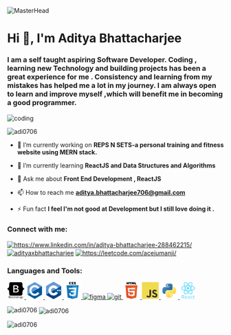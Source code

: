 ![MasterHead](https://tenor.com/view/ninjala-jane-hacker-hacking-computer-gif-20337624.gif )
<h1 align="left">Hi 👋, I'm Aditya Bhattacharjee</h1>
<h3 align="left">I am a self taught aspiring Software Developer. Coding , learning new Technology and building projects has been a great experience for me . Consistency and learning from my mistakes has helped me a lot in my journey. I am always open to learn and improve myself ,which will benefit me in becoming a good programmer.</h3>
<img align="center"  alt="coding" width="700" margin-right="500px" src="https://tenor.com/view/bubblegum-crisis-cyberpunk-anime-computer-gif-21557814.gif">

<p align="left"> <img src="https://komarev.com/ghpvc/?username=adi0706&label=Profile%20views&color=0e75b6&style=flat" alt="adi0706" /> </p>



- 🔭 I’m currently working on **REPS N SETS-a personal training and fitness website using MERN stack.**

- 🌱 I’m currently learning **ReactJS and Data Structures and Algorithms**

- 💬 Ask me about **Front End Development , ReactJS**

- 📫 How to reach me **aditya.bhattacharjee706@gmail.com**

- ⚡ Fun fact **I feel I'm not good at Development but I still love doing it .**

<h3 align="left">Connect with me:</h3>
<p align="left">
<a href="https://linkedin.com/in/https://www.linkedin.com/in/aditya-bhattacharjee-288462215/" target="blank"><img align="center" src="https://raw.githubusercontent.com/rahuldkjain/github-profile-readme-generator/master/src/images/icons/Social/linked-in-alt.svg" alt="https://www.linkedin.com/in/aditya-bhattacharjee-288462215/" height="30" width="40" /></a>
<a href="https://instagram.com/adityaxbhattacharjee" target="blank"><img align="center" src="https://raw.githubusercontent.com/rahuldkjain/github-profile-readme-generator/master/src/images/icons/Social/instagram.svg" alt="adityaxbhattacharjee" height="30" width="40" /></a>
<a href="https://www.leetcode.com/https://leetcode.com/acejumanji/" target="blank"><img align="center" src="https://raw.githubusercontent.com/rahuldkjain/github-profile-readme-generator/master/src/images/icons/Social/leet-code.svg" alt="https://leetcode.com/acejumanji/" height="30" width="40" /></a>
</p>

<h3 align="left">Languages and Tools:</h3>
<p align="left"> <a href="https://getbootstrap.com" target="_blank" rel="noreferrer"> <img src="https://raw.githubusercontent.com/devicons/devicon/master/icons/bootstrap/bootstrap-plain-wordmark.svg" alt="bootstrap" width="40" height="40"/> </a> <a href="https://www.cprogramming.com/" target="_blank" rel="noreferrer"> <img src="https://raw.githubusercontent.com/devicons/devicon/master/icons/c/c-original.svg" alt="c" width="40" height="40"/> </a> <a href="https://www.w3schools.com/cpp/" target="_blank" rel="noreferrer"> <img src="https://raw.githubusercontent.com/devicons/devicon/master/icons/cplusplus/cplusplus-original.svg" alt="cplusplus" width="40" height="40"/> </a> <a href="https://www.w3schools.com/css/" target="_blank" rel="noreferrer"> <img src="https://raw.githubusercontent.com/devicons/devicon/master/icons/css3/css3-original-wordmark.svg" alt="css3" width="40" height="40"/> </a> <a href="https://www.figma.com/" target="_blank" rel="noreferrer"> <img src="https://www.vectorlogo.zone/logos/figma/figma-icon.svg" alt="figma" width="40" height="40"/> </a> <a href="https://git-scm.com/" target="_blank" rel="noreferrer"> <img src="https://www.vectorlogo.zone/logos/git-scm/git-scm-icon.svg" alt="git" width="40" height="40"/> </a> <a href="https://www.w3.org/html/" target="_blank" rel="noreferrer"> <img src="https://raw.githubusercontent.com/devicons/devicon/master/icons/html5/html5-original-wordmark.svg" alt="html5" width="40" height="40"/> </a> <a href="https://developer.mozilla.org/en-US/docs/Web/JavaScript" target="_blank" rel="noreferrer"> <img src="https://raw.githubusercontent.com/devicons/devicon/master/icons/javascript/javascript-original.svg" alt="javascript" width="40" height="40"/> </a> <a href="https://www.python.org" target="_blank" rel="noreferrer"> <img src="https://raw.githubusercontent.com/devicons/devicon/master/icons/python/python-original.svg" alt="python" width="40" height="40"/> </a> <a href="https://reactjs.org/" target="_blank" rel="noreferrer"> <img src="https://raw.githubusercontent.com/devicons/devicon/master/icons/react/react-original-wordmark.svg" alt="react" width="40" height="40"/> </a> </p>

<p><img align="left" src="https://github-readme-stats.vercel.app/api/top-langs?username=adi0706&show_icons=true&locale=en&layout=compact" alt="adi0706" /></p>

<p>&nbsp;<img align="center" src="https://github-readme-stats.vercel.app/api?username=adi0706&show_icons=true&locale=en" alt="adi0706" /></p>

<p><img align="center" src="https://github-readme-streak-stats.herokuapp.com/?user=adi0706&" alt="adi0706" /></p>
